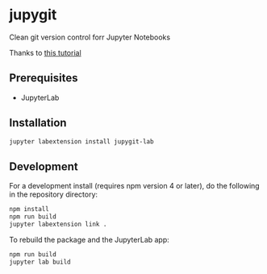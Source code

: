 # jupygit 

Clean git version control forr Jupyter Notebooks

Thanks to [this tutorial](https://jupyterlab.readthedocs.io/en/stable/developer/xkcd_extension_tutorial.html)


## Prerequisites

* JupyterLab

## Installation

```bash
jupyter labextension install jupygit-lab
```

## Development

For a development install (requires npm version 4 or later), do the following in the repository directory:

```bash
npm install
npm run build
jupyter labextension link .
```

To rebuild the package and the JupyterLab app:

```bash
npm run build
jupyter lab build
```

